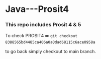 # Java---Prosit4
### This repo includes Prosit 4 & 5

To check PROSIT4 :arrow_right:  `git checkout 8388565bd4485ca406a0a0dad68115c6ace0958a `

to go back simply checkout to main branch.
